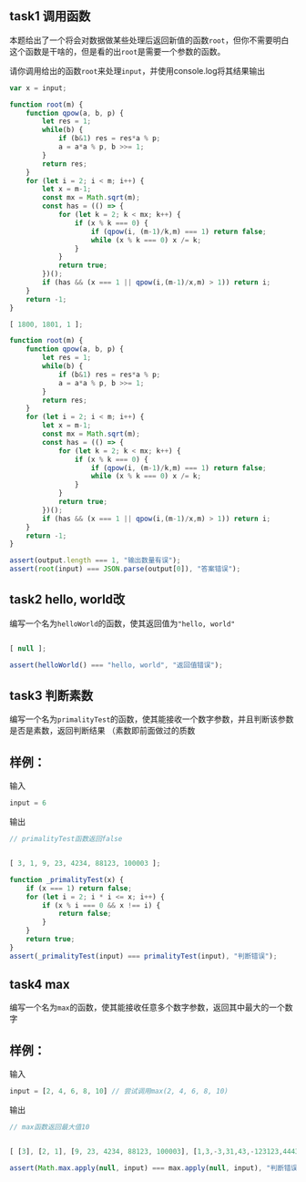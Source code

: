 ## task1 调用函数

本题给出了一个将会对数据做某些处理后返回新值的函数`root`，但你不需要明白这个函数是干啥的，但是看的出`root`是需要一个参数的函数。

请你调用给出的函数`root`来处理`input`，并使用console.log将其结果输出

```js init
var x = input;

function root(m) {
    function qpow(a, b, p) {
        let res = 1;
        while(b) {
            if (b&1) res = res*a % p;
            a = a*a % p, b >>= 1;
        }
        return res;
    }
    for (let i = 2; i < m; i++) {
        let x = m-1;
        const mx = Math.sqrt(m);
        const has = (() => {
            for (let k = 2; k < mx; k++) {
                if (x % k === 0) {
                    if (qpow(i, (m-1)/k,m) === 1) return false;
                    while (x % k === 0) x /= k;
                }
            }
            return true;
        })();
        if (has && (x === 1 || qpow(i,(m-1)/x,m) > 1)) return i;
    }
    return -1;
}
```

```js input
[ 1800, 1801, 1 ];
```

```js judger
function root(m) {
    function qpow(a, b, p) {
        let res = 1;
        while(b) {
            if (b&1) res = res*a % p;
            a = a*a % p, b >>= 1;
        }
        return res;
    }
    for (let i = 2; i < m; i++) {
        let x = m-1;
        const mx = Math.sqrt(m);
        const has = (() => {
            for (let k = 2; k < mx; k++) {
                if (x % k === 0) {
                    if (qpow(i, (m-1)/k,m) === 1) return false;
                    while (x % k === 0) x /= k;
                }
            }
            return true;
        })();
        if (has && (x === 1 || qpow(i,(m-1)/x,m) > 1)) return i;
    }
    return -1;
}

assert(output.length === 1, "输出数量有误");
assert(root(input) === JSON.parse(output[0]), "答案错误");
```

## task2 hello, world改

编写一个名为`helloWorld`的函数，使其返回值为`"hello, world"`

```js init
```

```js input
[ null ];
```

```js judger
assert(helloWorld() === "hello, world", "返回值错误");
```

## task3 判断素数

编写一个名为`primalityTest`的函数，使其能接收一个数字参数，并且判断该参数是否是素数，返回判断结果
（素数即前面做过的质数

## 样例：

输入
```js
input = 6
```

输出
```js
// primalityTest函数返回false
```

```js init
```

```js input
[ 3, 1, 9, 23, 4234, 88123, 100003 ];
```

```js judger
function _primalityTest(x) {
    if (x === 1) return false;
    for (let i = 2; i * i <= x; i++) {
        if (x % i === 0 && x !== i) {
            return false;
        }
    }
    return true;
}
assert(_primalityTest(input) === primalityTest(input), "判断错误");
```

## task4 max

编写一个名为`max`的函数，使其能接收任意多个数字参数，返回其中最大的一个数字

## 样例：

输入
```js
input = [2, 4, 6, 8, 10] // 尝试调用max(2, 4, 6, 8, 10)
```

输出
```js
// max函数返回最大值10
```

```js init
```

```js input
[ [3], [2, 1], [9, 23, 4234, 88123, 100003], [1,3,-3,31,43,-123123,44434,0,21,-1.5, 5e8] ];
```

```js judger
assert(Math.max.apply(null, input) === max.apply(null, input), "判断错误");
```